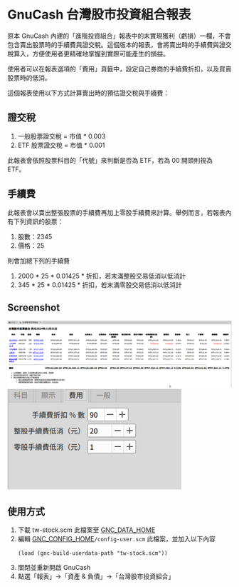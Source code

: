 GnuCash 台灣股市投資組合報表
============================

原本 GnuCash 內建的「進階投資組合」報表中的末實現獲利（虧損）一欄，不會包含賣出股票時的手續費與證交稅。這個版本的報表，會將賣出時的手續費與證交稅算入，方便使用者更精確地掌握到實際可能產生的損益。

使用者可以在報表選項的「費用」頁籤中，設定自己券商的手續費折扣，以及買賣股票時的低消。

這個報表使用以下方式計算賣出時的預估證交稅與手續費：

證交稅
-------

1. 一般股票證交稅 = 市值 * 0.003
2. ETF 股票證交稅 = 市值 * 0.001

此報表會依照股票科目的「代號」來判斷是否為 ETF，若為 00 開頭則視為 ETF。

手續費
--------

此報表會以賣出整張股票的手續費再加上零股手續費來計算。舉例而言，若報表內有下列資訊的股票：

1. 股數：2345
2. 價格：25

則會加總下列的手續費

1. 2000 * 25 * 0.01425 * 折扣，若末滿整股交易低消以低消計
2. 345 * 25 * 0.01425 * 折扣，若末滿零股交易低消以低消計

Screenshot
-----------
![Report Screenshot](./report.png)
![Options Screenshot](./options.png)

使用方式
-----------

1. 下載 tw-stock.scm 此檔案至 [GNC\_DATA\_HOME][01]
2. 編輯 [GNC\_CONFIG\_HOME][02]`/config-user.scm` 此檔案，並加入以下內容
   ```
   (load (gnc-build-userdata-path "tw-stock.scm"))
   ```
3. 關閉並重新開啟 GnuCash
4. 點選「報表」->「資產 & 負債」->「台灣股市投資組合」

[01]: https://wiki.gnucash.org/wiki/Configuration_Locations#GNC_DATA_HOME
[02]: https://wiki.gnucash.org/wiki/Configuration_Locations#GNC_CONFIG_HOME
